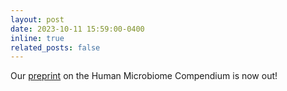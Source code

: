 ```yaml
---
layout: post
date: 2023-10-11 15:59:00-0400
inline: true
related_posts: false
---
```


Our [preprint](https://doi.org/10.1101/2023.10.11.560955) on the Human Microbiome Compendium is now out!
